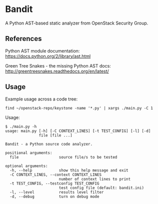 Bandit
======

A Python AST-based static analyzer from OpenStack Security Group.

References
----------
Python AST module documentation: https://docs.python.org/2/library/ast.html

Green Tree Snakes - the missing Python AST docs:
http://greentreesnakes.readthedocs.org/en/latest/


Usage
-----
Example usage across a code tree:

    find ~/openstack-repo/keystone -name '*.py' | xargs ./main.py -C 1

Usage:

    $ ./main.py -h
    usage: main.py [-h] [-C CONTEXT_LINES] [-t TEST_CONFIG] [-l] [-d]
                   file [file ...]

    Bandit - a Python source code analyzer.

    positional arguments:
      file                  source file/s to be tested

    optional arguments:
      -h, --help            show this help message and exit
      -C CONTEXT_LINES, --context CONTEXT_LINES
                            number of context lines to print
      -t TEST_CONFIG, --testconfig TEST_CONFIG
                            test config file (default: bandit.ini)
      -l, --level           results level filter
      -d, --debug           turn on debug mode

